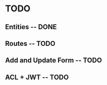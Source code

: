 # TODO

## Entities -- DONE

## Routes -- TODO

## Add and Update Form -- TODO

## ACL + JWT -- TODO